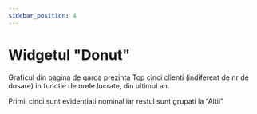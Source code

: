 ```yaml
---
sidebar_position: 4
---
```


# Widgetul "Donut"

Graficul din pagina de garda prezinta Top cinci clienti (indiferent de nr de dosare) in functie de orele lucrate, din ultimul an.

Primii cinci sunt evidentiati nominal iar restul sunt grupati la “Altii”